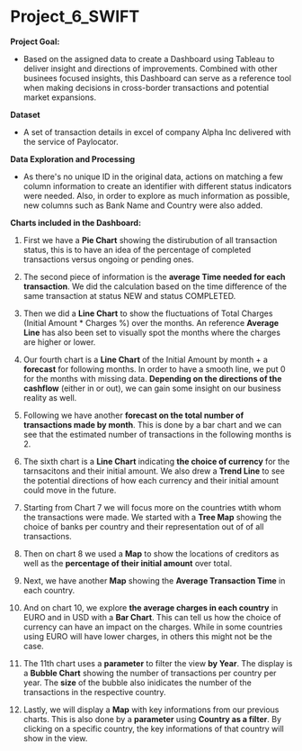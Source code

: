# Project_6_SWIFT

**Project Goal:**
- Based on the assigned data to create a Dashboard using Tableau to deliver insight and directions of improvements. Combined with other businees focused insights, this Dashboard can serve as a reference tool when making decisions in cross-border transactions and potential market expansions.

**Dataset**
- A set of transaction details in excel of company Alpha Inc delivered with the service of Paylocator.

**Data Exploration and Processing**
- As there's no unique ID in the original data, actions on matching a few column information to create an identifier with different status indicators were needed. Also, in order to explore as much information as possible, new columns such as Bank Name and Country were also added.

**Charts included in the Dashboard:**

1. First we have a **Pie Chart** showing the distirubution of all transaction status, this is to have an idea of the percentage of completed transactions versus ongoing or pending ones.

2. The second piece of information is the **average Time needed for each transaction**. We did the calculation based on the time difference of the same transaction at status NEW and status COMPLETED.

3. Then we did a **Line Chart** to show the fluctuations of Total Charges (Initial Amount * Charges %) over the months. An reference **Average Line** has also been set to visually spot the months where the charges are higher or lower.

4. Our fourth chart is a **Line Chart** of the Initial Amount by month + a **forecast** for following months. In order to have a smooth line, we put 0 for the months with missing data. **Depending on the directions of the cashflow** (either in or out), we can gain some insight on our business reality as well.

5. Following we have another **forecast on the total number of transactions made by month**. This is done by a bar chart and we can see that the estimated number of transactions in the following months is 2. 

6. The sixth chart is a **Line Chart** indicating **the choice of currency** for the tarnsacitons and their initial amount. We also drew a **Trend Line** to see the potential directions of how each currency and their initial amount could move in the future.

7. Starting from Chart 7 we will focus more on the countries wtith whom the transactions were made. We started with a **Tree Map** showing the choice of banks per country and their representation out of of all transactions.

8. Then on chart 8 we used a **Map** to show the locations of creditors as well as the **percentage of their initial amount** over total.

9. Next, we have another **Map** showing the **Average Transaction Time** in each country. 

10. And on chart 10, we explore **the average charges in each country** in EURO and in USD with a **Bar Chart**. This can tell us how the choice of currency can have an impact on the charges. While in some countries using EURO will have lower charges, in others this might not be the case.

11. The 11th chart uses a **parameter** to filter the view **by Year**. The display is a **Bubble Chart** showing the number of transactions per country per year. The **size** of the bubble also inidicates the number of the transactions in the respective country. 

12. Lastly, we will display a **Map** with key informations from our previous charts. This is also done by a **parameter** using **Country as a filter**. By clicking on a specific country, the key informations of that country will show in the view. 



